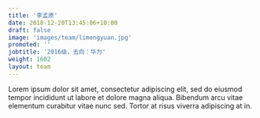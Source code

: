 ```yaml
---
title: '李孟原'
date: 2018-12-20T13:45:06+10:00
draft: false
image: 'images/team/limengyuan.jpg'
promoted: ''
jobtitle: '2016级，去向：华为'
weight: 1602
layout: team
---
```


Lorem ipsum dolor sit amet, consectetur adipiscing elit, sed do eiusmod tempor incididunt ut labore et dolore magna aliqua. Bibendum arcu vitae elementum curabitur vitae nunc sed. Tortor at risus viverra adipiscing at in.
